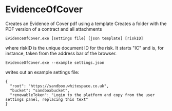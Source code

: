# EvidenceOfCover
Creates an Evidence of Cover pdf using a template
Creates a folder with the PDF version of a contract and all attachments

```
EvidenceOfCover.exe [settings file] [json template] [riskID]
```
where riskID is the unique document ID for the risk. It starts "IC" and is, for instance, taken from the address bar of the browser.

```
EvidenceOfCover.exe --example settings.json 
```
writes out an example settings file:
```
{
  "root": "https://sandbox.whitespace.co.uk",
  "bucket": "sandboxbucket",
  "renewableToken": "Login to the platform and copy from the user settings panel, replacing this text"
}
```

